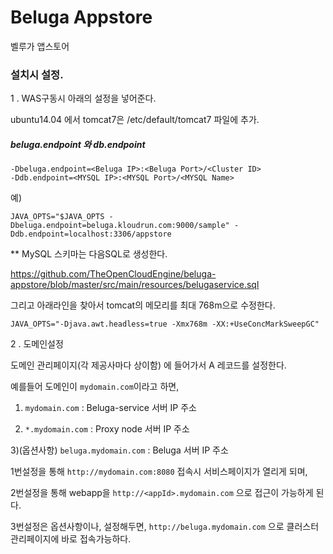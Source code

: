 # Beluga Appstore
벨루가 앱스토어

### 설치시 설정.

1 . WAS구동시 아래의 설정을 넣어준다.

ubuntu14.04 에서 tomcat7은 /etc/default/tomcat7 파일에 추가.

##### beluga.endpoint 와 db.endpoint
```
-Dbeluga.endpoint=<Beluga IP>:<Beluga Port>/<Cluster ID>
-Ddb.endpoint=<MYSQL IP>:<MYSQL Port>/<MYSQL Name>
```

예)

```
JAVA_OPTS="$JAVA_OPTS -Dbeluga.endpoint=beluga.kloudrun.com:9000/sample" -Ddb.endpoint=localhost:3306/appstore
```

** MySQL 스키마는 다음SQL로 생성한다. 

https://github.com/TheOpenCloudEngine/beluga-appstore/blob/master/src/main/resources/belugaservice.sql

그리고 아래라인을 찾아서 tomcat의 메모리를 최대 768m으로 수정한다.
```
JAVA_OPTS="-Djava.awt.headless=true -Xmx768m -XX:+UseConcMarkSweepGC"
```


2 . 도메인설정

도메인 관리페이지(각 제공사마다 상이함) 에 들어가서 A 레코드를 설정한다.

예를들어 도메인이 `mydomain.com`이라고 하면,

1) `mydomain.com` : Beluga-service 서버 IP 주소

2) `*.mydomain.com` : Proxy node 서버 IP 주소

3)(옵션사항) `beluga.mydomain.com` : Beluga 서버 IP 주소 

1번설정을 통해 `http://mydomain.com:8080` 접속시 서비스페이지가 열리게 되며,

2번설정을 통해 webapp을 `http://<appId>.mydomain.com` 으로 접근이 가능하게 된다.

3번설정은 옵션사항이나, 설정해두면, `http://beluga.mydomain.com` 으로 클러스터 관리페이지에 바로 접속가능하다.

